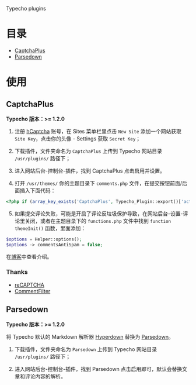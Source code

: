 Typecho plugins

# 目录

* [CaptchaPlus](#captchaplus)
* [Parsedown](#parsedown)

# 使用

## CaptchaPlus

**Typecho 版本：>= 1.2.0**

1. 注册 [hCaptcha](https://www.hcaptcha.com/signup-interstitial) 账号，在 Sites 菜单栏里点击 `New Site` 添加一个网站获取 `Site Key`，点击你的头像 - Settings 获取 `Secret Key`；
  
2. 下载插件，文件夹命名为 `CaptchaPlus` 上传到 Typecho 网站目录 `/usr/plugins/` 路径下；

3. 进入网站后台-控制台-插件，找到 CaptchaPlus 点击启用并设置。

4. 打开 `/usr/themes/` 你的主题目录下 `comments.php` 文件，在提交按钮前面/后面插入下面代码：
```php
<?php if (array_key_exists('CaptchaPlus', Typecho_Plugin::export()['activated'])) : CaptchaPlus_Plugin::output(); endif; ?>
```

5. 如果提交评论失败，可能是开启了评论反垃圾保护导致，在网站后台-设置-评论里关闭，或者在主题目录下的 `functions.php` 文件中找到 `function themeInit()` 函数，里面添加：
```php
$options = Helper::options();
$options -> commentsAntiSpam = false;
```

在[博客](https://atpx.com/typecho-captchaplus-plugin/)中查看介绍。

### Thanks
- [reCAPTCHA](https://github.com/shuxiao9058/reCAPTCHA)
- [CommentFilter](https://www.imhan.com)

## Parsedown

**Typecho 版本：>= 1.2.0**

将 Typecho 默认的 Markdown 解析器 [Hyperdown](https://github.com/segmentfault/HyperDown) 替换为 [Parsedown](https://github.com/erusev/parsedown)。
 
1. 下载插件，文件夹命名为 `Parsedown` 上传到 Typecho 网站目录 `/usr/plugins/` 路径下；

2. 进入网站后台-控制台-插件，找到 Parsedown 点击启用即可，默认会替换文章和评论内容的解析。


